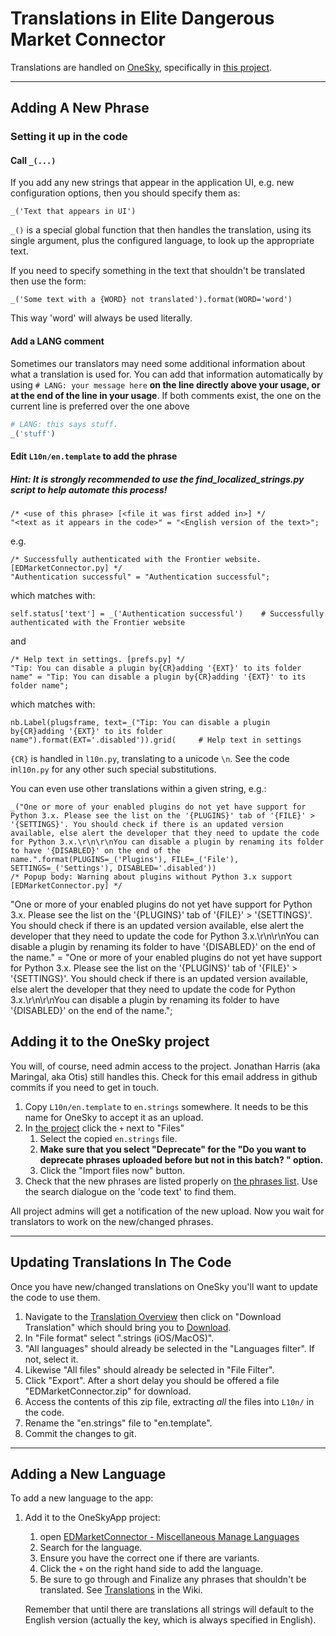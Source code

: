 # Translations in Elite Dangerous Market Connector

Translations are handled on [OneSky](https://oneskyapp.com/), specifically in [this project](https://marginal.oneskyapp.com/collaboration/project/52710).

---

## Adding A New Phrase

### Setting it up in the code

#### Call `_(...)`
If you add any new strings that appear in the application UI, e.g. new configuration options, then you should specify them as:

	_('Text that appears in UI')
`_()` is a special global function that then handles the translation, using its single argument, plus the configured language, to look up the appropriate text. 

If you need to specify something in the text that shouldn't be translated then use the form:

	_('Some text with a {WORD} not translated').format(WORD='word')
This way 'word' will always be used literally.

#### Add a LANG comment

Sometimes our translators may need some additional information about what a
translation is used for. You can add that information automatically by using
`# LANG: your message here` **on the line directly above your usage, or at the
end of the line in your usage**. If both comments exist, the one on the
current line is preferred over the one above

```py
# LANG: this says stuff.
_('stuff')
```

#### Edit `L10n/en.template` to add the phrase

##### Hint: It is strongly recommended to use the find_localized_strings.py script to help automate this process!

	/* <use of this phrase> [<file it was first added in>] */
	"<text as it appears in the code>" = "<English version of the text>";
e.g.

	/* Successfully authenticated with the Frontier website. [EDMarketConnector.py] */
	"Authentication successful" = "Authentication successful";
which matches with:

	self.status['text'] = _('Authentication successful')    # Successfully authenticated with the Frontier website

and

	/* Help text in settings. [prefs.py] */
	"Tip: You can disable a plugin by{CR}adding '{EXT}' to its folder name" = "Tip: You can disable a plugin by{CR}adding '{EXT}' to its folder name";
which matches with:

	nb.Label(plugsframe, text=_("Tip: You can disable a plugin by{CR}adding '{EXT}' to its folder name").format(EXT='.disabled')).grid(     # Help text in settings
`{CR}` is handled in `l10n.py`, translating to a unicode `\n`.  See the code in`l10n.py` for any other such special substitutions.

You can even use other translations within a given string, e.g.:

	_("One or more of your enabled plugins do not yet have support for Python 3.x. Please see the list on the '{PLUGINS}' tab of '{FILE}' > '{SETTINGS}'. You should check if there is an updated version available, else alert the developer that they need to update the code for Python 3.x.\r\n\r\nYou can disable a plugin by renaming its folder to have '{DISABLED}' on the end of the name.".format(PLUGINS=_('Plugins'), FILE=_('File'), SETTINGS=_('Settings'), DISABLED='.disabled'))
	/* Popup body: Warning about plugins without Python 3.x support [EDMarketConnector.py] */
"One or more of your enabled plugins do not yet have support for Python 3.x. Please see the list on the '{PLUGINS}' tab of '{FILE}' > '{SETTINGS}'. You should check if there is an updated version available, else alert the developer that they need to update the code for Python 3.x.\r\n\r\nYou can disable a plugin by renaming its folder to have '{DISABLED}' on the end of the name." = "One or more of your enabled plugins do not yet have support for Python 3.x. Please see the list on the '{PLUGINS}' tab of '{FILE}' > '{SETTINGS}'. You should check if there is an updated version available, else alert the developer that they need to update the code for Python 3.x.\r\n\r\nYou can disable a plugin by renaming its folder to have '{DISABLED}' on the end of the name.";

## Adding it to the OneSky project

You will, of course, need admin access to the project.  Jonathan Harris (aka Maringal, aka Otis) still handles this.  Check for this email address in github commits if you need to get in touch.

1. Copy `L10n/en.template` to `en.strings` somewhere.  It needs to be this name for OneSky to accept it as an upload.
1. In [the project](https://marginal.oneskyapp.com/admin/page/list/project/52710) click the `+` next to "Files"
	1. Select the copied `en.strings` file.
	1. **Make sure that you select "Deprecate" for the "Do you want to deprecate phrases uploaded before but not in this batch? " option.**
	1. Click the "Import files now" button.
1. Check that the new phrases are listed properly on [the phrases list](https://marginal.oneskyapp.com/admin/phrase/list/project/52710).  Use the search dialogue on the 'code text' to find them.

All project admins will get a notification of the new upload.  Now you wait for translators to work on the new/changed phrases.

---

## Updating Translations In The Code

Once you have new/changed translations on OneSky you'll want to update the code to use them.

1. Navigate to the [Translation Overview](https://marginal.oneskyapp.com/admin/project/dashboard/project/52710) then click on "Download Translation" which should bring you to [Download](https://marginal.oneskyapp.com/admin/export/phrases/project/52710).
1. In "File format" select ".strings (iOS/MacOS)".
1. "All languages" should already be selected in the "Languages filter".  If not, select it.
1. Likewise "All files" should already be selected in "File Filter".
1. Click "Export".  After a short delay you should be offered a file "EDMarketConnector.zip" for download.
1. Access the contents of this zip file, extracting *all* the files into `L10n/` in the code.
1. Rename the "en.strings" file to "en.template".
1. Commit the changes to git.

---

## Adding a New Language

To add a new language to the app:

1. Add it to the OneSkyApp project:
    1. open [EDMarketConnector - Miscellaneous Manage Languages](https://marginal.oneskyapp.com/admin/project/languages/project/52710)
    1. Search for the language.
    1. Ensure you have the correct one if there are variants.
    1. Click the `+` on the right hand side to add the language.
    1. Be sure to go through and Finalize any phrases that shouldn't be translated.  See [Translations]() in the Wiki.

    Remember that until there are translations all strings will default to the English version (actually the key, which is always specified in English).
